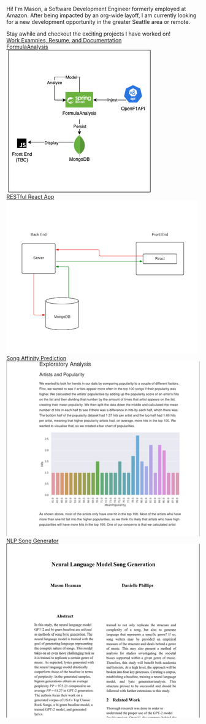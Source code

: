 Hi! I'm Mason, a Software Development Engineer formerly employed at Amazon. After being impacted by an org-wide layoff, I am currently looking for a new development opportunity in the greater Seattle area or remote. 

Stay awhile and checkout the exciting projects I have worked on!   
[Work Examples, Resume, and Documentation](https://github.com/mcheaman/mc_docs)  
[FormulaAnalysis](https://github.com/mcheaman/FormulaAnalysis)  
![alt text](https://github.com/mcheaman/FormulaAnalysis/blob/main/FormulaAnalysis.drawio.png?raw=true)  
[RESTful React App](https://github.com/mcheaman/restful_react)  
![alt text](https://github.com/mcheaman/restful_react/blob/main/diagrams/Structure.png?raw=true)  
[Song Affinity Prediction](https://github.com/mcheaman/mc_docs/blob/main/SongAffinity) 
![alt text](https://github.com/mcheaman/mc_docs/blob/main/SongAffinity/SongAffinityTeaser.png?raw=true)  
[NLP Song Generator](https://github.com/mcheaman/mc_docs/blob/main/NeuralSongs.pdf)  
![alt text](https://github.com/mcheaman/mc_docs/blob/main/NeuralSongsTeaser.png?raw=true)  

